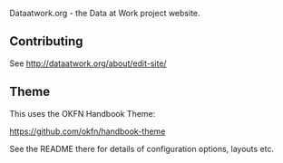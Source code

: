 Dataatwork.org - the Data at Work project website.

## Contributing

See <http://dataatwork.org/about/edit-site/>

## Theme

This uses the OKFN Handbook Theme:

<https://github.com/okfn/handbook-theme>

See the README there for details of configuration options, layouts etc.

